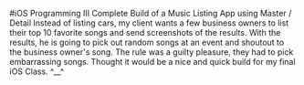 #iOS Programming III 
Complete Build of a Music Listing App using Master / Detail 
Instead of listing cars, my client wants a few business owners to list their top 10 favorite songs and send screenshots of the results. 
With the results, he is going to pick out random songs at an event and shoutout to the business owner's song. 
The rule was a guilty pleasure, they had to pick embarrassing songs. Thought it would be a nice and quick build for my final iOS Class. ^__^